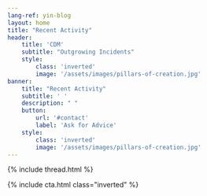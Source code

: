 ```yaml
---
lang-ref: yin-blog
layout: home
title: "Recent Activity"
header:
    title: 'CDM'
    subtitle: "Outgrowing Incidents"
    style:
        class: 'inverted'
        image: '/assets/images/pillars-of-creation.jpg'
banner:
    title: "Recent Activity"
    subtitle: ' '
    description: " "
    button:
        url: '#contact'
        label: 'Ask for Advice'
    style:
        class: 'inverted'
        image: '/assets/images/pillars-of-creation.jpg'
---
```


{% include thread.html %}

{% include cta.html class="inverted" %}

